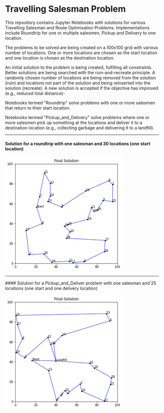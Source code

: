# Travelling Salesman Problem
This repository contains Jupyter Notebooks with solutions for various Travelling Salesman and Route Optimisation Problems. Implementations include Roundtrip for one or multiple salesmen, Pickup and Delivery to one location. 

The problems to be solved are being created on a 100x100 grid with various number of locations. One or more locations are chosen as the start location and one location is chosen as the destination location.

An initial solution to the problem is being created, fulfilling all constraints. Better solutions are being searched with the ruin-and-recreate principle. 
A randomly chosen number of locations are being removed from the solution (ruin) and locations not part of the solution and being reinserted into the solution (recreate). A new solution is accepted if the objective has improved (e.g., reduced total distance)-

Notebooks termed "Roundtrip" solve problems with one or more salesmen that return to their start location.

Notebooks termed "Pickup_and_Delivery" solve problems where one or more salesmen pick up something at the locations and deliver it to a destination location (e.g., collecting garbage and delivering it to a landfill).

-----
#### Solution for a roundtrip with one salesman and 30 locations (one start location)

![Roundtrip](https://github.com/cschweimer/TravellingSalesmanProblem/blob/main/Results/Roundtrip.png)

<hr>
#### Solution for a Pickup_and_Deliver problem with one salesman and 25 locations (one start and one delivery location)

![Pickup_and_Deliver](https://github.com/cschweimer/TravellingSalesmanProblem/blob/main/Results/Pickup_and_Deliver.png)
